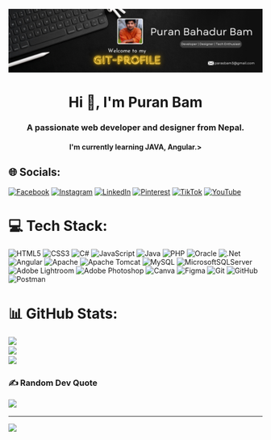 ![logo](https://github.com/insomniacParas19/insomniacParas19/blob/main/githubbanner.png)
<h1 align="center">Hi 👋, I'm Puran Bam</h1>
<h3 align="center">A passionate web developer and designer from Nepal.</h3>
<h4 align="center">I'm currently learning JAVA, Angular.> </h4>

## 🌐 Socials:
[![Facebook](https://img.shields.io/badge/Facebook-%231877F2.svg?logo=Facebook&logoColor=white)](https://facebook.com/https://facebook.com/puran558) [![Instagram](https://img.shields.io/badge/Instagram-%23E4405F.svg?logo=Instagram&logoColor=white)](https://instagram.com/insomniacparas) [![LinkedIn](https://img.shields.io/badge/LinkedIn-%230077B5.svg?logo=linkedin&logoColor=white)](https://linkedin.com/in/https://np.linkedin.com/in/puranbam) [![Pinterest](https://img.shields.io/badge/Pinterest-%23E60023.svg?logo=Pinterest&logoColor=white)](https://pinterest.com/insoxprs) [![TikTok](https://img.shields.io/badge/TikTok-%23000000.svg?logo=TikTok&logoColor=white)](https://tiktok.com/@insoxprs) [![YouTube](https://img.shields.io/badge/YouTube-%23FF0000.svg?logo=YouTube&logoColor=white)](https://youtube.com/@@puranbam5099) 

# 💻 Tech Stack:
![HTML5](https://img.shields.io/badge/html5-%23E34F26.svg?style=for-the-badge&logo=html5&logoColor=white) ![CSS3](https://img.shields.io/badge/css3-%231572B6.svg?style=for-the-badge&logo=css3&logoColor=white) ![C#](https://img.shields.io/badge/c%23-%23239120.svg?style=for-the-badge&logo=csharp&logoColor=white) ![JavaScript](https://img.shields.io/badge/javascript-%23323330.svg?style=for-the-badge&logo=javascript&logoColor=%23F7DF1E) ![Java](https://img.shields.io/badge/java-%23ED8B00.svg?style=for-the-badge&logo=openjdk&logoColor=white) ![PHP](https://img.shields.io/badge/php-%23777BB4.svg?style=for-the-badge&logo=php&logoColor=white) ![Oracle](https://img.shields.io/badge/Oracle-F80000?style=for-the-badge&logo=oracle&logoColor=white) ![.Net](https://img.shields.io/badge/.NET-5C2D91?style=for-the-badge&logo=.net&logoColor=white) ![Angular](https://img.shields.io/badge/angular-%23DD0031.svg?style=for-the-badge&logo=angular&logoColor=white) ![Apache](https://img.shields.io/badge/apache-%23D42029.svg?style=for-the-badge&logo=apache&logoColor=white) ![Apache Tomcat](https://img.shields.io/badge/apache%20tomcat-%23F8DC75.svg?style=for-the-badge&logo=apache-tomcat&logoColor=black) ![MySQL](https://img.shields.io/badge/mysql-4479A1.svg?style=for-the-badge&logo=mysql&logoColor=white) ![MicrosoftSQLServer](https://img.shields.io/badge/Microsoft%20SQL%20Server-CC2927?style=for-the-badge&logo=microsoft%20sql%20server&logoColor=white) ![Adobe Lightroom](https://img.shields.io/badge/Adobe%20Lightroom-31A8FF.svg?style=for-the-badge&logo=Adobe%20Lightroom&logoColor=white) ![Adobe Photoshop](https://img.shields.io/badge/adobe%20photoshop-%2331A8FF.svg?style=for-the-badge&logo=adobe%20photoshop&logoColor=white) ![Canva](https://img.shields.io/badge/Canva-%2300C4CC.svg?style=for-the-badge&logo=Canva&logoColor=white) ![Figma](https://img.shields.io/badge/figma-%23F24E1E.svg?style=for-the-badge&logo=figma&logoColor=white) ![Git](https://img.shields.io/badge/git-%23F05033.svg?style=for-the-badge&logo=git&logoColor=white) ![GitHub](https://img.shields.io/badge/github-%23121011.svg?style=for-the-badge&logo=github&logoColor=white) ![Postman](https://img.shields.io/badge/Postman-FF6C37?style=for-the-badge&logo=postman&logoColor=white)
# 📊 GitHub Stats:
![](https://github-readme-stats.vercel.app/api?username=insomniacParas19&theme=dark&hide_border=false&include_all_commits=false&count_private=false)<br/>
![](https://github-readme-streak-stats.herokuapp.com/?user=insomniacParas19&theme=dark&hide_border=false)<br/>
![](https://github-readme-stats.vercel.app/api/top-langs/?username=insomniacParas19&theme=dark&hide_border=false&include_all_commits=false&count_private=false&layout=compact)

### ✍️ Random Dev Quote
![](https://quotes-github-readme.vercel.app/api?type=horizontal&theme=radical)

---
[![](https://visitcount.itsvg.in/api?id=insomniacParas19&icon=0&color=1)](https://visitcount.itsvg.in)

